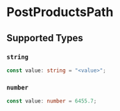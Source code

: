 # PostProductsPath


## Supported Types

### `string`

```typescript
const value: string = "<value>";
```

### `number`

```typescript
const value: number = 6455.7;
```

